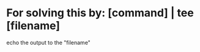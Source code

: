 For solving this by: [command] | tee [filename]
===============================================
echo the output to the "filename"
